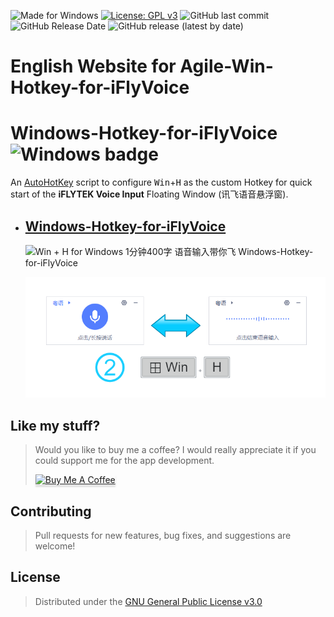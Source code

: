 ![Made for Windows](https://img.shields.io/badge/Made%20for-Windows-1f425f.svg) [![License: GPL v3](https://img.shields.io/badge/License-GPLv3-blue.svg)](https://www.gnu.org/licenses/gpl-3.0) ![GitHub last commit
](https://img.shields.io/github/last-commit/chriskyfung/Agile-Win-Hotkey-for-iFlyVoice) ![GitHub Release Date
](https://img.shields.io/github/release-date/chriskyfung/Agile-Win-Hotkey-for-iFlyVoice) ![GitHub release (latest by date)](https://img.shields.io/github/v/release/chriskyfung/Agile-Win-Hotkey-for-iFlyVoice)

# English Website for Agile-Win-Hotkey-for-iFlyVoice

# Windows-Hotkey-for-iFlyVoice ![Windows badge](https://img.shields.io/badge/Windows-0078D6?style=for-the-badge&logo=windows&logoColor=white)

An [AutoHotKey](https://www.autohotkey.com/) script to configure <kbd>Win</kbd>+<kbd>H</kbd> as the custom Hotkey for quick start of the **iFLYTEK Voice Input** Floating Window (讯飞语音悬浮窗).

- ## [Windows-Hotkey-for-iFlyVoice](https://github.com/chriskyfung/Agile-Win-Hotkey-for-iFlyVoice/tree/main/Windows-Hotkey-for-iFlyVoice)

    ![Win + H for Windows 1分钟400字 语音输入带你飞 Windows-Hotkey-for-iFlyVoice](https://repository-images.githubusercontent.com/351967858/27f78800-8f63-11eb-854d-3ef89bbe58fa)

    ![Toggle iFLYTEK Voice Input to start/stop dictating your voices](doc/images/toggle-iflyvoice-onoff.png)

## Like my stuff?

> Would you like to buy me a coffee? I would really appreciate it if you could support me for the app development.
>
> <a href="https://www.buymeacoffee.com/chrisfungky"><img src="https://www.buymeacoffee.com/assets/img/custom_images/orange_img.png" alt="Buy Me A Coffee" style="height: 41px !important;width: 174px !important;box-shadow: 0px 3px 2px 0px rgba(190, 190, 190, 0.5) !important;-webkit-box-shadow: 0px 3px 2px 0px rgba(190, 190, 190, 0.5) !important;" target="_blank"></a>

## Contributing

> Pull requests for new features, bug fixes, and suggestions are welcome!

## License

> Distributed under the [GNU General Public License v3.0](LICENSE)